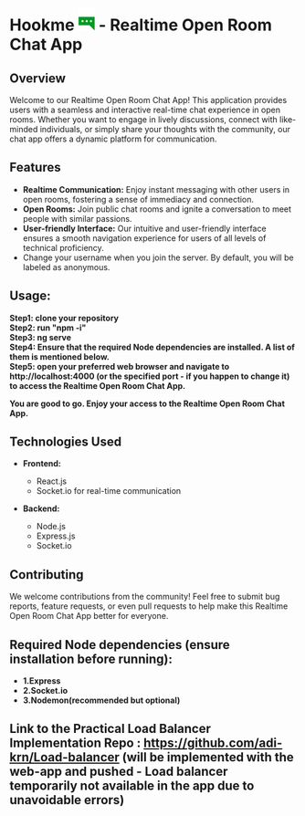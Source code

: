 # Hookme <img src="./public/Group 2.png"/>  - Realtime Open Room Chat App

## Overview
Welcome to our Realtime Open Room Chat App! This application provides users with a seamless and interactive real-time chat experience in open rooms. Whether you want to engage in lively discussions, connect with like-minded individuals, or simply share your thoughts with the community, our chat app offers a dynamic platform for communication.

## Features
- **Realtime Communication:** Enjoy instant messaging with other users in open rooms, fostering a sense of immediacy and connection.
- **Open Rooms:** Join public chat rooms and ignite a conversation to meet people with similar passions.
- **User-friendly Interface:** Our intuitive and user-friendly interface ensures a smooth navigation experience for users of all levels of technical proficiency.
- Change your username when you join the server. By default, you will be labeled as anonymous.

## Usage:
   **Step1: clone your repository** <br/>
   **Step2: run "npm -i"**  <br/>
   **Step3: ng serve** <br/>
   **Step4: Ensure that the required Node dependencies are installed. A list of them is mentioned below.** <br/>
   **Step5: open your preferred web browser and navigate to http://localhost:4000 (or the specified port - if you happen to change it) to access the Realtime Open Room Chat App.** <br/>

   **You are good to go. Enjoy your access to the Realtime Open Room Chat App.**

## Technologies Used
- **Frontend:**
  - React.js
  - Socket.io for real-time communication
  
- **Backend:**
  - Node.js
  - Express.js
  - Socket.io

## Contributing
We welcome contributions from the community! Feel free to submit bug reports, feature requests, or even pull requests to help make this Realtime Open Room Chat App better for everyone.

## Required Node dependencies    (ensure installation before running):
- **1.Express**
- **2.Socket.io**
- **3.Nodemon(recommended but optional)**

## Link to the Practical Load Balancer Implementation Repo : https://github.com/adi-krn/Load-balancer (will be implemented with the web-app and pushed - Load balancer temporarily not available in the app due to unavoidable errors)
